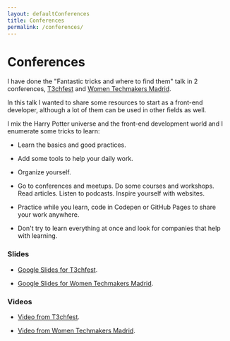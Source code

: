 ```yaml
---
layout: defaultConferences
title: Conferences
permalink: /conferences/
---
```


# Conferences

I have done the "Fantastic tricks and where to find them" talk in 2 conferences, <a href="https://t3chfest.uc3m.es/2017/programa/trucos-fantasticos-donde-encontrarlos/">T3chfest</a> and <a href="http://wtm.gdgmadrid.es/agenda/cristina-fernandez-trucosfantasticos.html">Women Techmakers Madrid</a>.

In this talk I wanted to share some resources to start as a front-end developer, although a lot of them can be used in other fields as well.

I mix the Harry Potter universe and the front-end development world and I enumerate some tricks to learn:

- Learn the basics and good practices.

- Add some tools to help your daily work.

- Organize yourself.

- Go to conferences and meetups. Do some courses and workshops. Read articles. Listen to podcasts. Inspire yourself with websites.

- Practice while you learn, code in Codepen or GitHub Pages to share your work anywhere.

- Don't try to learn everything at once and look for companies that help with learning.

### Slides

- <a href="https://docs.google.com/presentation/d/1rZkhptFfhwNEmp3k7BKgRPk4b0eNck__nWWjJldxaTk/edit">Google Slides for T3chfest</a>.

 - <a href="https://docs.google.com/presentation/d/1P6h7f-LoZFA4r7hCydScep8u39k80x85hLt5I4tNI_0/edit#slide=id.g35f391192_00">Google Slides for Women Techmakers Madrid</a>.

### Videos

- <a href="https://www.youtube.com/watch?v=A6kjwNXyobU&t=38s">Video from T3chfest</a>.

- <a href="https://www.youtube.com/watch?v=J-cZU3Oramg">Video from Women Techmakers Madrid</a>.
